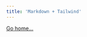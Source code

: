 ```yaml
---
title: 'Markdown + Tailwind'
---
```


<div class="grid place-items-center h-screen content-center">
  <a href="/" class="p-4 underline">Go home...</a>
</div>
